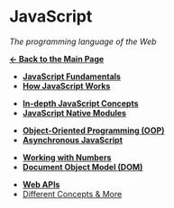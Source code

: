 # JavaScript

_The programming language of the Web_

[**&larr; Back to the Main Page**](./../README.md)

<div></div>

- [**JavaScript Fundamentals**](./intro/README.md)
- [**How JavaScript Works**](./how-js-works/README.md)

<div></div>

- [**In-depth JavaScript Concepts**](./in-depth/README.md)
- [**JavaScript Native Modules**](./folder/modules.md)

<div></div>

- [**Object-Oriented Programming (OOP)**](./oop/README.md)
- [**Asynchronous JavaScript**](./async/README.md)

<div></div>

- [**Working with Numbers**](./numbers/README.md)
- [**Document Object Model (DOM)**](./dom/README.md)

<div></div>

- [**Web APIs**](./apis/README.md)
- [Different Concepts & More](./more/README.md)

<div></div>

<br>
